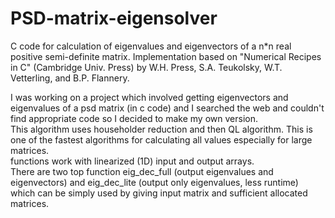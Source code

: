 # PSD-matrix-eigensolver

C code for calculation of eigenvalues and eigenvectors of a n*n real positive semi-definite matrix.
Implementation based on "Numerical Recipes in C" (Cambridge Univ. Press) by W.H. Press, S.A. Teukolsky, W.T. Vetterling, and B.P. Flannery.  

I was working on a project which involved getting eigenvectors and eigenvalues of a psd matrix (in c code) and I searched the web and couldn't find appropriate code so I decided to make my own version.  
This algorithm uses householder reduction and then QL algorithm. This is one of the fastest algorithms for calculating all values especially for large matrices.  
functions work with linearized (1D) input and output arrays.  
There are two top function eig_dec_full (output eigenvalues and eigenvectors) and eig_dec_lite (output only eigenvalues, less runtime) which can be simply used by giving input matrix and sufficient allocated matrices.
